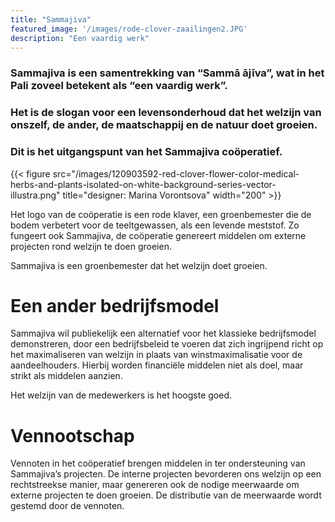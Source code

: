 ```yaml
---
title: "Sammajiva"
featured_image: '/images/rode-clover-zaailingen2.JPG'
description: "Een vaardig werk"
---
```

### Sammajiva is een samentrekking van “Sammā ājīva”, wat in het Pali zoveel betekent als “een vaardig werk”.

### Het is de slogan voor een levensonderhoud dat het welzijn van onszelf, de ander, de maatschappij en de natuur doet groeien.

### Dit is het uitgangspunt van het Sammajiva coöperatief.

{{< figure src="/images/120903592-red-clover-flower-color-medical-herbs-and-plants-isolated-on-white-background-series-vector-illustra.png" 
    title="designer: Marina Vorontsova" 
    width="200" 
    >}}

Het logo van de coöperatie is een rode klaver, een groenbemester die de bodem verbetert voor de teeltgewassen, als een levende meststof.
Zo fungeert ook Sammajiva, de coöperatie genereert middelen om externe projecten rond welzijn te doen groeien.  

Sammajiva is een groenbemester dat het welzijn doet groeien.

# Een ander bedrijfsmodel
Sammajiva wil publiekelijk een alternatief voor het klassieke bedrijfsmodel demonstreren, 
door een bedrijfsbeleid te voeren dat zich ingrijpend richt op het maximaliseren van welzijn 
in plaats van winstmaximalisatie voor de aandeelhouders. Hierbij worden financiële middelen niet
als doel, maar strikt als middelen aanzien.  

Het welzijn van de medewerkers is het hoogste goed.

# Vennootschap
Vennoten in het coöperatief brengen middelen in ter ondersteuning van Sammajiva’s projecten. 
De interne projecten bevorderen ons welzijn op een rechtstreekse manier, maar genereren ook de nodige meerwaarde
om externe projecten te doen groeien. De distributie van de meerwaarde wordt gestemd door de vennoten.